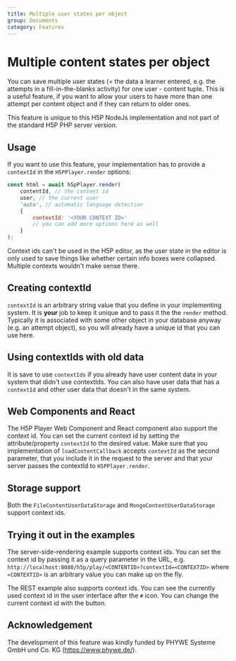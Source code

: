 ```yaml
---
title: Multiple user states per object
group: Documents
category: Features
---
```

# Multiple content states per object

You can save multiple user states (= the data a learner entered, e.g. the
attempts in a fill-in-the-blanks activity) for one user - content tuple. This is
a useful feature, if you want to allow your users to have more than one attempt
per content object and if they can return to older ones.

This feature is unique to this H5P NodeJs implementation and not part of the
standard H5P PHP server version.

## Usage

If you want to use this feature, your implementation has to provide a
`contextId` in the `H5PPlayer.render` options:

```js
const html = await h5pPlayer.render(
    contentId, // the content id
    user, // the current user
    'auto', // automatic language detection
    {
        contextId: '<YOUR CONTEXT ID>'
        // you can add more options here as well
    }
);
```

Context ids can't be used in the H5P editor, as the user state in the editor is
only used to save things like whether certain info boxes were collapsed.
Multiple contexts wouldn't make sense there.

## Creating contextId

`contextId` is an arbitrary string value that you define in your implementing
system. It is **your** job to keep it unique and to pass it the the `render`
method. Typically it is associated with some other object in your database
anyway (e.g. an attempt object), so you will already have a unique id that you
can use here.

## Using contextIds with old data

It is save to use `contextIds` if you already have user content data in your
system that didn't use contextIds. You can also have user data that has a
`contextId` and other user data that doesn't in the same system.

## Web Components and React

The H5P Player Web Component and React component also support the context id.
You can set the current context id by setting the attribute/property `contextId`
to the desired value. Make sure that you implementation of `loadContentCallback`
accepts `contextId` as the second parameter, that you include it in the request
to the server and that your server passes the contextId to `H5PPlayer.render`.

## Storage support

Both the `FileContentUserDataStorage` and `MongoContentUserDataStorage` support
context ids.

## Trying it out in the examples

The server-side-rendering example supports context ids. You can set the context
id by passing it as a query parameter in the URL, e.g.
`http://localhost:8080/h5p/play/<CONTENTID>?contextId=<CONTEXTID>` where
`<CONTEXTID>` is an arbitrary value you can make up on the fly.

The REST example also supports context ids. You can see the currently used
context id in the user interface after the `#` icon. You can change the current
context id with the button.

## Acknowledgement

The development of this feature was kindly funded by PHYWE Systeme GmbH und Co.
KG (https://www.phywe.de/).

